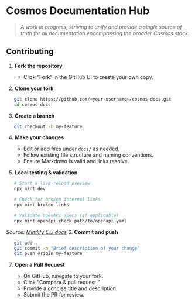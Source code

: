 # Cosmos Documentation Hub

> *A work in progress, striving to unify and provide a single source of truth for all documentation encompassing the broader Cosmos stack.*

## Contributing

1. **Fork the repository**

   - Click “Fork” in the GitHub UI to create your own copy.

3. **Clone your fork**
   
```bash
   git clone https://github.com/<your-username>/cosmos-docs.git
   cd cosmos-docs
````

3. **Create a branch**

```bash
   git checkout -b my-feature
```

4. **Make your changes**

   * Edit or add files under `docs/` as needed.
   * Follow existing file structure and naming conventions.
   * Ensure Markdown is valid and links resolve.

5. **Local testing & validation**

```bash
   # Start a live-reload preview
   npx mint dev

   # Check for broken internal links
   npx mint broken-links

   # Validate OpenAPI specs (if applicable)
   npx mint openapi-check path/to/openapi.yaml
```

   *Source: [Mintlify CLI docs](https://mintlify.com/docs)*
6. **Commit and push**

```bash
   git add .
   git commit -m "Brief description of your change"
   git push origin my-feature
```

7. **Open a Pull Request**

   * On GitHub, navigate to your fork.
   * Click “Compare & pull request.”
   * Provide a concise title and description.
   * Submit the PR for review.


